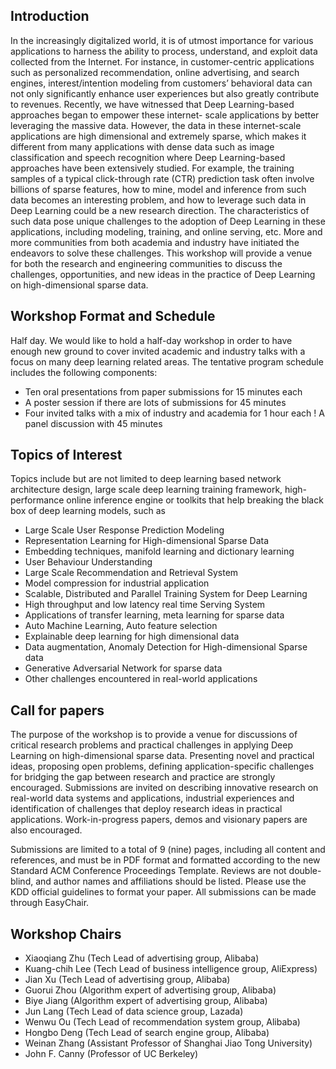 ## Introduction

In the increasingly digitalized world, it is of utmost importance for various applications to harness the ability to process, understand, and exploit data collected from the Internet. For instance, in customer-centric applications such as personalized recommendation, online advertising, and search engines, interest/intention modeling from customers’ behavioral data can not only significantly enhance user experiences but also greatly contribute to revenues. Recently, we have witnessed that Deep Learning-based approaches began to empower these internet- scale applications by better leveraging the massive data. However, the data in these internet-scale applications are high dimensional and extremely sparse, which makes it different from many applications with dense data such as image classification and speech recognition where Deep Learning-based approaches have been extensively studied. For example, the training samples of a typical click-through rate (CTR) prediction task often involve billions of sparse features, how to mine, model and inference from such data becomes an interesting problem, and how to leverage such data in Deep Learning could be a new research direction. The characteristics of such data pose unique challenges to the adoption of Deep Learning in these applications, including modeling, training, and online serving, etc. More and more communities from both academia and industry have initiated the endeavors to solve these challenges. This workshop will provide a venue for both the research and engineering communities to discuss the challenges, opportunities, and new ideas in the practice of Deep Learning on high-dimensional sparse data.


## Workshop Format and Schedule

Half day. We would like to hold a half-day workshop in order to have enough new ground to cover invited academic and industry talks with a focus on many deep learning related areas. The tentative program schedule includes the following components:

- Ten oral presentations from paper submissions for 15 minutes each
- A poster session if there are lots of submissions for 45 minutes
- Four invited talks with a mix of industry and academia for 1 hour each ! A panel discussion with 45 minutes

## Topics of Interest
Topics include but are not limited to deep learning based network architecture design, large scale deep learning training framework, high-performance online inference engine or toolkits that help breaking the black box of deep learning models, such as
- Large Scale User Response Prediction Modeling
- Representation Learning for High-dimensional Sparse Data
- Embedding techniques, manifold learning and dictionary learning
- User Behaviour Understanding
- Large Scale Recommendation and Retrieval System
- Model compression for industrial application
- Scalable, Distributed and Parallel Training System for Deep Learning
- High throughput and low latency real time Serving System
- Applications of transfer learning, meta learning for sparse data
- Auto Machine Learning, Auto feature selection
- Explainable deep learning for high dimensional data
- Data augmentation, Anomaly Detection for High-dimensional Sparse data
- Generative Adversarial Network for sparse data
- Other challenges encountered in real-world applications

## Call for papers
The purpose of the workshop is to provide a venue for discussions of critical research problems and practical challenges in applying Deep Learning on high-dimensional sparse data. Presenting novel and practical ideas, proposing open problems, defining application-specific challenges for bridging the gap between research and practice are strongly encouraged. Submissions are invited on describing innovative research on real-world data systems and applications, industrial experiences and identification of challenges that deploy research ideas in practical applications. Work-in-progress papers, demos and visionary papers are also encouraged.

Submissions are limited to a total of 9 (nine) pages, including all content and references, and must be in PDF format and formatted according to the new Standard ACM Conference Proceedings Template. Reviews are not double-blind, and author names and affiliations should be listed. Please use the KDD official guidelines to format your paper.
All submissions can be made through EasyChair.

## Workshop Chairs
- Xiaoqiang Zhu (Tech Lead of advertising group, Alibaba)
- Kuang-chih Lee (Tech Lead of business intelligence group, AliExpress) 
- Jian Xu (Tech Lead of advertising group, Alibaba)
- Guorui Zhou (Algorithm expert of advertising group, Alibaba)
- Biye Jiang (Algorithm expert of advertising group, Alibaba)
- Jun Lang (Tech Lead of data science group, Lazada)
- Wenwu Ou (Tech Lead of recommendation system group, Alibaba) 
- Hongbo Deng (Tech Lead of search engine group, Alibaba)
- Weinan Zhang (Assistant Professor of Shanghai Jiao Tong University) 
- John F. Canny (Professor of UC Berkeley)